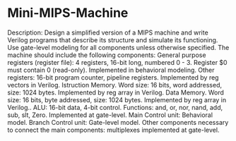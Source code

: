 # Mini-MIPS-Machine
Description: Design a simplified version of a MIPS machine and write Verilog programs that describe its structure and simulate its functioning. Use gate-level modeling for all components unless otherwise specified. The machine should include the following components:  General purpose registers (register file): 4 registers, 16-bit long, numbered 0 - 3. Register $0 must contain 0 (read-only). Implemented in behavioral modeling. Other registers: 16-bit program counter, pipeline registers. Implemented by reg vectors in Verilog. Istruction Memory. Word size: 16 bits, word addressed, size: 1024 bytes. Implemented by reg array in Verilog. Data Memory. Word size: 16 bits, byte addressed, size: 1024 bytes. Implemented by reg array in Verilog.. ALU: 16-bit data, 4-bit control. Functions: and, or, nor, nand, add, sub, slt, Zero. Implemented at gate-level. Main Control unit: Behavioral model. Branch Control unit: Gate-level model. Other components necessary to connect the main components: multiplexes implemented at gate-level.
